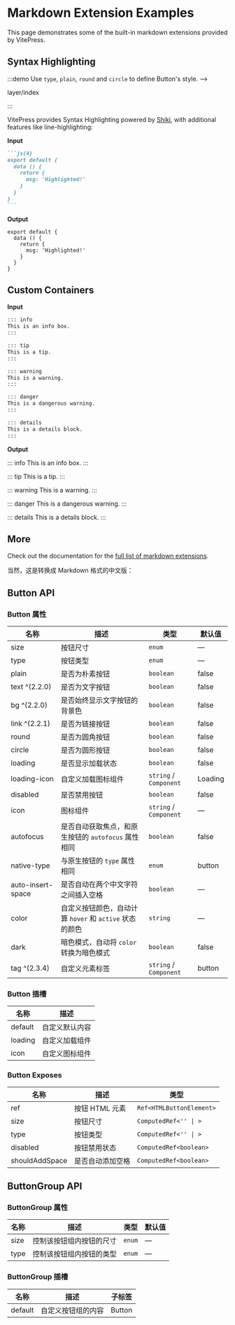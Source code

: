 # Markdown Extension Examples

This page demonstrates some of the built-in markdown extensions provided by VitePress.

## Syntax Highlighting

:::demo Use `type`, `plain`, `round` and `circle` to define Button's style. -->

layer/index

:::

VitePress provides Syntax Highlighting powered by [Shiki](https://github.com/shikijs/shiki), with additional features like line-highlighting:

**Input**

````md
```js{4}
export default {
  data () {
    return {
      msg: 'Highlighted!'
    }
  }
}
```
````

**Output**

```js{4}
export default {
  data () {
    return {
      msg: 'Highlighted!'
    }
  }
}
```

## Custom Containers

**Input**

```md
::: info
This is an info box.
:::

::: tip
This is a tip.
:::

::: warning
This is a warning.
:::

::: danger
This is a dangerous warning.
:::

::: details
This is a details block.
:::
```

**Output**

::: info
This is an info box.
:::

::: tip
This is a tip.
:::

::: warning
This is a warning.
:::

::: danger
This is a dangerous warning.
:::

::: details
This is a details block.
:::

## More

Check out the documentation for the [full list of markdown extensions](https://vitepress.dev/guide/markdown).

当然，这是转换成 Markdown 格式的中文版：

## Button API

### Button 属性

| 名称              | 描述                                                    | 类型                   | 默认值  |
| ----------------- | ------------------------------------------------------- | ---------------------- | ------- |
| size              | 按钮尺寸                                                | `enum`                 | —       |
| type              | 按钮类型                                                | `enum`                 | —       |
| plain             | 是否为朴素按钮                                          | `boolean`              | false   |
| text ^(2.2.0)     | 是否为文字按钮                                          | `boolean`              | false   |
| bg ^(2.2.0)       | 是否始终显示文字按钮的背景色                            | `boolean`              | false   |
| link ^(2.2.1)     | 是否为链接按钮                                          | `boolean`              | false   |
| round             | 是否为圆角按钮                                          | `boolean`              | false   |
| circle            | 是否为圆形按钮                                          | `boolean`              | false   |
| loading           | 是否显示加载状态                                        | `boolean`              | false   |
| loading-icon      | 自定义加载图标组件                                      | `string` / `Component` | Loading |
| disabled          | 是否禁用按钮                                            | `boolean`              | false   |
| icon              | 图标组件                                                | `string` / `Component` | —       |
| autofocus         | 是否自动获取焦点，和原生按钮的 `autofocus` 属性相同     | `boolean`              | false   |
| native-type       | 与原生按钮的 `type` 属性相同                            | `enum`                 | button  |
| auto-insert-space | 是否自动在两个中文字符之间插入空格                      | `boolean`              | —       |
| color             | 自定义按钮颜色，自动计算 `hover` 和 `active` 状态的颜色 | `string`               | —       |
| dark              | 暗色模式，自动将 `color` 转换为暗色模式                 | `boolean`              | false   |
| tag ^(2.3.4)      | 自定义元素标签                                          | `string` / `Component` | button  |

### Button 插槽

| 名称    | 描述           |
| ------- | -------------- |
| default | 自定义默认内容 |
| loading | 自定义加载组件 |
| icon    | 自定义图标组件 |

### Button Exposes

| 名称           | 描述             | 类型                     |
| -------------- | ---------------- | ------------------------ |
| ref            | 按钮 HTML 元素   | `Ref<HTMLButtonElement>` |
| size           | 按钮尺寸         | `ComputedRef<'' \| >`    |
| type           | 按钮类型         | `ComputedRef<'' \| >`    |
| disabled       | 按钮禁用状态     | `ComputedRef<boolean>`   |
| shouldAddSpace | 是否自动添加空格 | `ComputedRef<boolean>`   |

## ButtonGroup API

### ButtonGroup 属性

| 名称 | 描述                     | 类型   | 默认值 |
| ---- | ------------------------ | ------ | ------ |
| size | 控制该按钮组内按钮的尺寸 | `enum` | —      |
| type | 控制该按钮组内按钮的类型 | `enum` | —      |

### ButtonGroup 插槽

| 名称    | 描述               | 子标签 |
| ------- | ------------------ | ------ |
| default | 自定义按钮组的内容 | Button |
